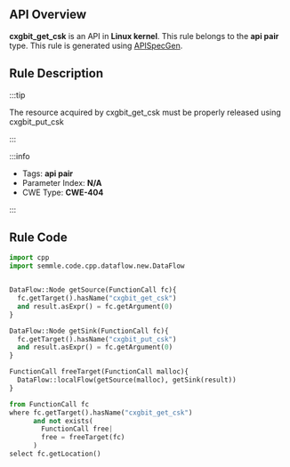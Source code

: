 ---
---


## API Overview
**cxgbit_get_csk** is an API in **Linux kernel**. This rule belongs to the **api pair** type. This rule is generated using [APISpecGen](../../tools/APISpecGen).
## Rule Description

:::tip

The resource acquired by cxgbit_get_csk must be properly released using cxgbit_put_csk

:::

:::info

- Tags: **api pair**
- Parameter Index: **N/A**
- CWE Type: **CWE-404**

:::

## Rule Code
```python
import cpp
import semmle.code.cpp.dataflow.new.DataFlow


DataFlow::Node getSource(FunctionCall fc){
  fc.getTarget().hasName("cxgbit_get_csk")
  and result.asExpr() = fc.getArgument(0)
}

DataFlow::Node getSink(FunctionCall fc){
  fc.getTarget().hasName("cxgbit_put_csk")
  and result.asExpr() = fc.getArgument(0)
}

FunctionCall freeTarget(FunctionCall malloc){
  DataFlow::localFlow(getSource(malloc), getSink(result))
}

from FunctionCall fc
where fc.getTarget().hasName("cxgbit_get_csk")
      and not exists(
        FunctionCall free| 
        free = freeTarget(fc)
      )
select fc.getLocation()

    
```